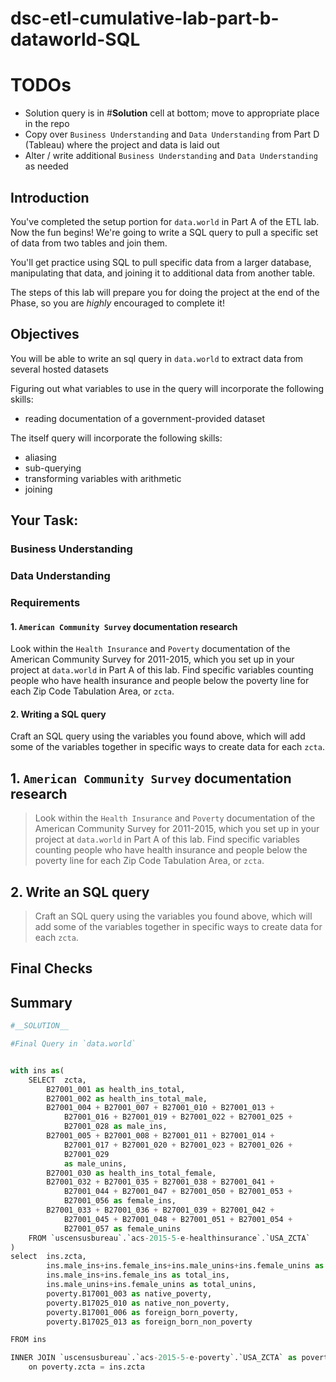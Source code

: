 # dsc-etl-cumulative-lab-part-b-dataworld-SQL

# TODOs
- Solution query is in #__Solution__ cell at bottom; move to appropriate place in the repo
- Copy over `Business Understanding` and `Data Understanding` from Part D (Tableau) where the project and data is laid out
- Alter / write additional `Business Understanding` and `Data Understanding` as needed

## Introduction
You've completed the setup portion for `data.world` in Part A of the ETL lab. Now the fun begins! We're going to write a SQL query to pull a specific set of data from two tables and join them.  

You'll get practice using SQL to pull specific data from a larger database, manipulating that data, and joining it to additional data from another table.

The steps of this lab will prepare you for doing the project at the end of the Phase, so you are *highly* encouraged to complete it!

## Objectives
You will be able to write an sql query in `data.world` to extract data from several hosted datasets

Figuring out what variables to use in the query will incorporate the following skills:
- reading documentation of a government-provided dataset


The itself query will incorporate the following skills:
- aliasing
- sub-querying
- transforming variables with arithmetic
- joining

## Your Task:

### Business Understanding

### Data Understanding

### Requirements

#### 1. `American Community Survey` documentation research

Look within the `Health Insurance` and `Poverty` documentation of the American Community Survey for 2011-2015, which you set up in your project at `data.world` in Part A of this lab.  Find specific variables counting people who have health insurance and people below the poverty line for each Zip Code Tabulation Area, or `zcta`.


#### 2. Writing a SQL query

Craft an SQL query using the variables you found above, which will add some of the variables together in specific ways to create data for each `zcta`. 

## 1. `American Community Survey` documentation research
>Look within the `Health Insurance` and `Poverty` documentation of the American Community Survey for 2011-2015, which you set up in your project at `data.world` in Part A of this lab.  Find specific variables counting people who have health insurance and people below the poverty line for each Zip Code Tabulation Area, or `zcta`.

## 2. Write an SQL query

>Craft an SQL query using the variables you found above, which will add some of the variables together in specific ways to create data for each `zcta`. 

## Final Checks

## Summary


```python
#__SOLUTION__

#Final Query in `data.world`


with ins as(
    SELECT  zcta,  
        B27001_001 as health_ins_total,
        B27001_002 as health_ins_total_male,
        B27001_004 + B27001_007 + B27001_010 + B27001_013 + 
            B27001_016 + B27001_019 + B27001_022 + B27001_025 + 
            B27001_028 as male_ins,
        B27001_005 + B27001_008 + B27001_011 + B27001_014 + 
            B27001_017 + B27001_020 + B27001_023 + B27001_026 + 
            B27001_029
            as male_unins,
        B27001_030 as health_ins_total_female,
        B27001_032 + B27001_035 + B27001_038 + B27001_041 + 
            B27001_044 + B27001_047 + B27001_050 + B27001_053 + 
            B27001_056 as female_ins,
        B27001_033 + B27001_036 + B27001_039 + B27001_042 + 
            B27001_045 + B27001_048 + B27001_051 + B27001_054 + 
            B27001_057 as female_unins
    FROM `uscensusbureau`.`acs-2015-5-e-healthinsurance`.`USA_ZCTA`
)
select  ins.zcta,
        ins.male_ins+ins.female_ins+ins.male_unins+ins.female_unins as total_pop,
        ins.male_ins+ins.female_ins as total_ins,
        ins.male_unins+ins.female_unins as total_unins,
        poverty.B17001_003 as native_poverty,
        poverty.B17025_010 as native_non_poverty,
        poverty.B17001_006 as foreign_born_poverty,
        poverty.B17025_013 as foreign_born_non_poverty

FROM ins 

INNER JOIN `uscensusbureau`.`acs-2015-5-e-poverty`.`USA_ZCTA` as poverty
    on poverty.zcta = ins.zcta
```
